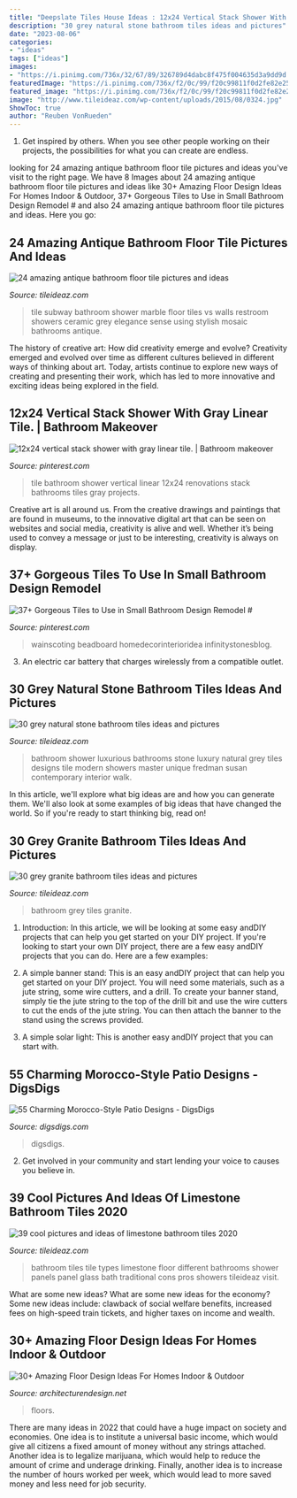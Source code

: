 ```yaml
---
title: "Deepslate Tiles House Ideas : 12x24 Vertical Stack Shower With Gray Linear Tile."
description: "30 grey natural stone bathroom tiles ideas and pictures"
date: "2023-08-06"
categories:
- "ideas"
tags: ["ideas"]
images:
- "https://i.pinimg.com/736x/32/67/89/326789d4dabc8f475f004635d3a9dd9d.jpg"
featuredImage: "https://i.pinimg.com/736x/f2/0c/99/f20c99811f0d2fe82e2560de412cb9e9--tile-projects-bath-room.jpg"
featured_image: "https://i.pinimg.com/736x/f2/0c/99/f20c99811f0d2fe82e2560de412cb9e9--tile-projects-bath-room.jpg"
image: "http://www.tileideaz.com/wp-content/uploads/2015/08/0324.jpg"
ShowToc: true
author: "Reuben VonRueden"
---
```



1. Get inspired by others. When you see other people working on their projects, the possibilities for what you can create are endless.

	

		
looking for 24 amazing antique bathroom floor tile pictures and ideas you've visit to the right page. We have 8 Images about 24 amazing antique bathroom floor tile pictures and ideas like 30+ Amazing Floor Design Ideas For Homes Indoor &amp; Outdoor, 37+ Gorgeous Tiles to Use in Small Bathroom Design Remodel # and also 24 amazing antique bathroom floor tile pictures and ideas. Here you go:
		
    
## 24 Amazing Antique Bathroom Floor Tile Pictures And Ideas

<img loading=lazy src="http://www.tileideaz.com/wp-content/uploads/2015/10/b442b3d347e0e45558085a5b868d6fbb.jpg" onerror="this.onerror=null;this.src='https://tse3.mm.bing.net/th?id=OIP.tEKz00fg5FVYCFpbho1vuwHaFj&amp;pid=15.1';" alt="24 amazing antique bathroom floor tile pictures and ideas">

_Source: tileideaz.com_

>tile subway bathroom shower marble floor tiles vs walls restroom showers ceramic grey elegance sense using stylish mosaic bathrooms antique. 

	

The history of creative art: How did creativity emerge and evolve?
Creativity emerged and evolved over time as different cultures believed in different ways of thinking about art. Today, artists continue to explore new ways of creating and presenting their work, which has led to more innovative and exciting ideas being explored in the field.

    
## 12x24 Vertical Stack Shower With Gray Linear Tile. | Bathroom Makeover

<img loading=lazy src="https://i.pinimg.com/736x/f2/0c/99/f20c99811f0d2fe82e2560de412cb9e9--tile-projects-bath-room.jpg" onerror="this.onerror=null;this.src='https://tse3.mm.bing.net/th?id=OIP.UYjw3vBkkDtJe4TVORxF1wHaJ4&amp;pid=15.1';" alt="12x24 vertical stack shower with gray linear tile. | Bathroom makeover">

_Source: pinterest.com_

>tile bathroom shower vertical linear 12x24 renovations stack bathrooms tiles gray projects. 

	

Creative art is all around us. From the creative drawings and paintings that are found in museums, to the innovative digital art that can be seen on websites and social media, creativity is alive and well. Whether it’s being used to convey a message or just to be interesting, creativity is always on display.

    
## 37+ Gorgeous Tiles To Use In Small Bathroom Design Remodel #

<img loading=lazy src="https://i.pinimg.com/736x/32/67/89/326789d4dabc8f475f004635d3a9dd9d.jpg" onerror="this.onerror=null;this.src='https://tse1.mm.bing.net/th?id=OIP.T2duax-lkNkLOiGgQDhFowHaJ3&amp;pid=15.1';" alt="37+ Gorgeous Tiles to Use in Small Bathroom Design Remodel #">

_Source: pinterest.com_

>wainscoting beadboard homedecorinterioridea infinitystonesblog. 

	

3. An electric car battery that charges wirelessly from a compatible outlet. 

    
## 30 Grey Natural Stone Bathroom Tiles Ideas And Pictures

<img loading=lazy src="http://www.tileideaz.com/wp-content/uploads/2015/08/2926.jpg" onerror="this.onerror=null;this.src='https://tse1.mm.bing.net/th?id=OIP.aiUZc3QbljcmfQz75FF06wHaLI&amp;pid=15.1';" alt="30 grey natural stone bathroom tiles ideas and pictures">

_Source: tileideaz.com_

>bathroom shower luxurious bathrooms stone luxury natural grey tiles designs tile modern showers master unique fredman susan contemporary interior walk. 

	

In this article, we'll explore what big ideas are and how you can generate them. We'll also look at some examples of big ideas that have changed the world. So if you're ready to start thinking big, read on!

    
## 30 Grey Granite Bathroom Tiles Ideas And Pictures

<img loading=lazy src="http://www.tileideaz.com/wp-content/uploads/2015/08/0324.jpg" onerror="this.onerror=null;this.src='https://tse2.mm.bing.net/th?id=OIP.C5p4S5VVlTQ8PvZ6ux---QHaLH&amp;pid=15.1';" alt="30 grey granite bathroom tiles ideas and pictures">

_Source: tileideaz.com_

>bathroom grey tiles granite. 

	

1) Introduction: In this article, we will be looking at some easy andDIY projects that can help you get started on your DIY project.
If you're looking to start your own DIY project, there are a few easy andDIY projects that you can do. Here are a few examples:
1) A simple banner stand: This is an easy andDIY project that can help you get started on your DIY project. You will need some materials, such as a jute string, some wire cutters, and a drill. To create your banner stand, simply tie the jute string to the top of the drill bit and use the wire cutters to cut the ends of the jute string. You can then attach the banner to the stand using the screws provided.

2) A simple solar light: This is another easy andDIY project that you can start with.

    
## 55 Charming Morocco-Style Patio Designs - DigsDigs

<img loading=lazy src="https://www.digsdigs.com/photos/charming-morocco-style-patio-designs-45-554x738.jpg" onerror="this.onerror=null;this.src='https://tse4.mm.bing.net/th?id=OIP.LCorudpbVmwdHM_qPtLHCAHaJ3&amp;pid=15.1';" alt="55 Charming Morocco-Style Patio Designs - DigsDigs">

_Source: digsdigs.com_

>digsdigs. 

	

2. Get involved in your community and start lending your voice to causes you believe in.

    
## 39 Cool Pictures And Ideas Of Limestone Bathroom Tiles 2020

<img loading=lazy src="https://www.tileideaz.com/wp-content/uploads/2015/10/237.jpg" onerror="this.onerror=null;this.src='https://tse1.mm.bing.net/th?id=OIP.H4YzHzNynnfj9INRO2dmOQHaFj&amp;pid=15.1';" alt="39 cool pictures and ideas of limestone bathroom tiles 2020">

_Source: tileideaz.com_

>bathroom tiles tile types limestone floor different bathrooms shower panels panel glass bath traditional cons pros showers tileideaz visit. 

	

What are some new ideas?
What are some new ideas for the economy? 
Some new ideas include: clawback of social welfare benefits, increased fees on high-speed train tickets, and higher taxes on income and wealth.

    
## 30+ Amazing Floor Design Ideas For Homes Indoor &amp; Outdoor

<img loading=lazy src="https://cdn.architecturendesign.net/wp-content/uploads/2015/08/AD-Indoor-Outdoor-Floor-Design-Ideas-24.jpg" onerror="this.onerror=null;this.src='https://tse2.mm.bing.net/th?id=OIP.I_f8WokE4LtwKIoGXFsWYAHaLJ&amp;pid=15.1';" alt="30+ Amazing Floor Design Ideas For Homes Indoor &amp; Outdoor">

_Source: architecturendesign.net_

>floors. 

	

There are many ideas in 2022 that could have a huge impact on society and economies. One idea is to institute a universal basic income, which would give all citizens a fixed amount of money without any strings attached. Another idea is to legalize marijuana, which would help to reduce the amount of crime and underage drinking. Finally, another idea is to increase the number of hours worked per week, which would lead to more saved money and less need for job security.


